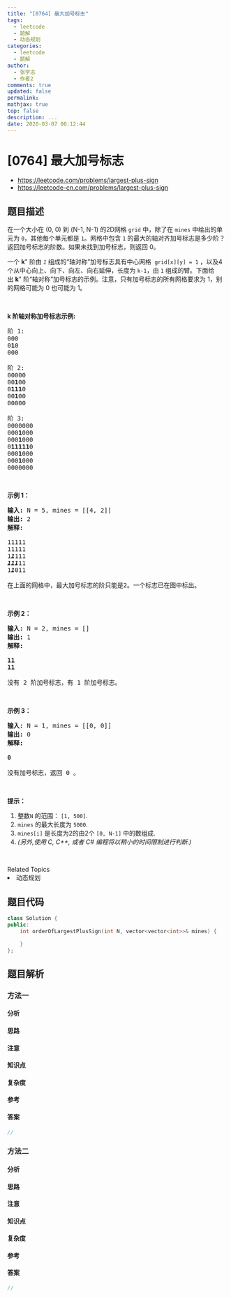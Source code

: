 ```yaml
---
title: "[0764] 最大加号标志"
tags:
  - leetcode
  - 题解
  - 动态规划
categories:
  - leetcode
  - 题解
author:
  - 张学志
  - 作者2
comments: true
updated: false
permalink:
mathjax: true
top: false
description: ...
date: 2020-03-07 00:12:44
---
```



# [0764] 最大加号标志
* https://leetcode.com/problems/largest-plus-sign
* https://leetcode-cn.com/problems/largest-plus-sign


## 题目描述

<p>在一个大小在 (0, 0) 到 (N-1, N-1) 的2D网格&nbsp;<code>grid</code>&nbsp;中，除了在&nbsp;<code>mines</code>&nbsp;中给出的单元为&nbsp;<code>0</code>，其他每个单元都是&nbsp;<code>1</code>。网格中包含&nbsp;<code>1</code>&nbsp;的最大的轴对齐加号标志是多少阶？返回加号标志的阶数。如果未找到加号标志，则返回 0。</p>

<p>一个&nbsp;<strong>k</strong>&quot; 阶由&nbsp;<em><code>1</code></em>&nbsp;组成的&ldquo;轴对称&rdquo;加号标志具有中心网格&nbsp;&nbsp;<code>grid[x][y] = 1</code>&nbsp;，以及4个从中心向上、向下、向左、向右延伸，长度为&nbsp;<code>k-1</code>，由&nbsp;<code>1</code>&nbsp;组成的臂。下面给出&nbsp;<strong>k</strong>&quot; 阶&ldquo;轴对称&rdquo;加号标志的示例。注意，只有加号标志的所有网格要求为 1，别的网格可能为 0 也可能为 1。</p>

<p>&nbsp;</p>

<p><strong>k 阶轴对称加号标志示例:</strong></p>

<pre>
阶 1:
000
0<strong>1</strong>0
000

阶 2:
00000
00<strong>1</strong>00
0<strong>111</strong>0
00<strong>1</strong>00
00000

阶 3:
0000000
000<strong>1</strong>000
000<strong>1</strong>000
0<strong>11111</strong>0
000<strong>1</strong>000
000<strong>1</strong>000
0000000
</pre>

<p>&nbsp;</p>

<p><strong>示例 1：</strong></p>

<pre>
<strong>输入:</strong> N = 5, mines = [[4, 2]]
<strong>输出:</strong> 2
<strong>解释:
</strong>
11111
11111
1<em><strong>1</strong></em>111
<em><strong>111</strong></em>11
1<em><strong>1</strong></em>011

在上面的网格中，最大加号标志的阶只能是2。一个标志已在图中标出。
</pre>

<p>&nbsp;</p>

<p><strong>示例 2：</strong></p>

<pre>
<strong>输入:</strong> N = 2, mines = []
<strong>输出:</strong> 1
<strong>解释:

11
11
</strong>
没有 2 阶加号标志，有 1 阶加号标志。
</pre>

<p>&nbsp;</p>

<p><strong>示例 3：</strong></p>

<pre>
<strong>输入:</strong> N = 1, mines = [[0, 0]]
<strong>输出:</strong> 0
<strong>解释:

0
</strong>
没有加号标志，返回 0 。
</pre>

<p>&nbsp;</p>

<p><strong>提示：</strong></p>

<ol>
	<li>整数<code>N</code> 的范围：&nbsp;<code>[1, 500]</code>.</li>
	<li><code>mines</code> 的最大长度为&nbsp;<code>5000</code>.</li>
	<li><code>mines[i]</code> 是长度为2的由2个&nbsp;<code>[0, N-1]</code>&nbsp;中的数组成.</li>
	<li><em>(另外,使用 C, C++, 或者&nbsp;C# 编程将以稍小的时间限制进行​​判断.)</em></li>
</ol>

<p>&nbsp;</p>
<div><div>Related Topics</div><div><li>动态规划</li></div></div>


## 题目代码

```cpp
class Solution {
public:
    int orderOfLargestPlusSign(int N, vector<vector<int>>& mines) {

    }
};
```


## 题目解析


### 方法一

#### 分析

#### 思路

#### 注意

#### 知识点

#### 复杂度

#### 参考

#### 答案

```cpp
//
```


### 方法二

#### 分析

#### 思路

#### 注意

#### 知识点

#### 复杂度

#### 参考

#### 答案

```cpp
//
```


